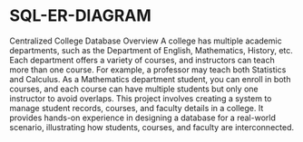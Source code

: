 # SQL-ER-DIAGRAM
Centralized College Database
Overview
A college has multiple academic departments, such as the Department of English, Mathematics, History, etc. Each department offers a variety of courses, and instructors can teach more than one course. For example, a professor may teach both Statistics and Calculus.
As a Mathematics department student, you can enroll in both courses, and each course can have multiple students but only one instructor to avoid overlaps. This project involves creating a system to manage student records, courses, and faculty details in a college. It provides hands-on experience in designing a database for a real-world scenario, illustrating how students, courses, and faculty are interconnected.
